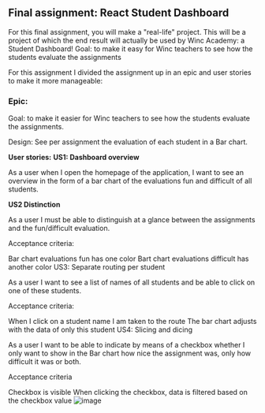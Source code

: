## Final assignment: React Student Dashboard
For this final assignment, you will make a "real-life" project. This will be a project of which the end result will actually be used by Winc Academy: a Student Dashboard! Goal: to make it easy for Winc teachers to see how the students evaluate the assignments

For this assignment I divided the assignment up in an epic and user stories to make it more manageable:

### Epic:
Goal: to make it easier for Winc teachers to see how the students evaluate the assignments.

Design: See per assignment the evaluation of each student in a Bar chart.

**User stories:**
**US1: Dashboard overview**

As a user when I open the homepage of the application, I want to see an overview in the form of a bar chart of the evaluations fun and difficult of all students.

**US2 Distinction**

As a user I must be able to distinguish at a glance between the assignments and the fun/difficult evaluation.

Acceptance criteria:

Bar chart evaluations fun has one color
Bart chart evaluations difficult has another color
US3: Separate routing per student

As a user I want to see a list of names of all students and be able to click on one of these students.

Acceptance criteria:

When I click on a student name I am taken to the route
The bar chart adjusts with the data of only this student
US4: Slicing and dicing

As a user I want to be able to indicate by means of a checkbox whether I only want to show in the Bar chart how nice the assignment was, only how difficult it was or both.

Acceptance criteria

Checkbox is visible
When clicking the checkbox, data is filtered based on the checkbox value
![image](https://user-images.githubusercontent.com/79043671/226177475-aaecd287-6fa1-4911-a86c-32f0162bc5b2.png)
